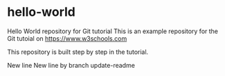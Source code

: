 # hello-world
Hello World repository for Git tutorial
This is an example repository for the Git tutoial on https://www.w3schools.com

This repository is built step by step in the tutorial.

New line
New line by branch update-readme
